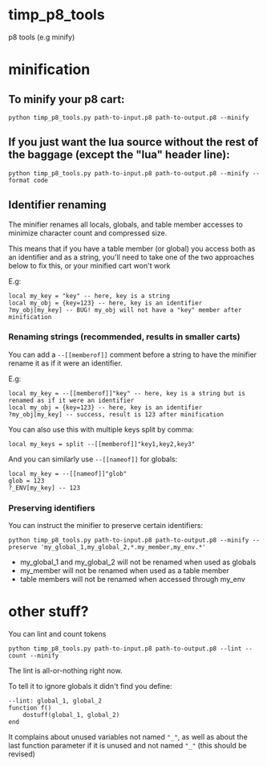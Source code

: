 # timp_p8_tools
p8 tools (e.g minify)

# minification

## To minify your p8 cart:

`python timp_p8_tools.py path-to-input.p8 path-to-output.p8 --minify`

## If you just want the lua source without the rest of the baggage (except the "__lua__" header line):

`python timp_p8_tools.py path-to-input.p8 path-to-output.p8 --minify --format code`

## Identifier renaming

The minifier renames all locals, globals, and table member accesses to minimize character count and compressed size.

This means that if you have a table member (or global) you access both as an identifier and as a string, you'll need to take one of the two approaches below to fix this, or your minified cart won't work

E.g:
```
local my_key = "key" -- here, key is a string
local my_obj = {key=123} -- here, key is an identifier
?my_obj[my_key] -- BUG! my_obj will not have a "key" member after minification
```

### Renaming strings (recommended, results in smaller carts)

You can add a `--[[memberof]]` comment before a string to have the minifier rename it as if it were an identifier.

E.g:
```
local my_key = --[[memberof]]"key" -- here, key is a string but is renamed as if it were an identifier
local my_obj = {key=123} -- here, key is an identifier
?my_obj[my_key] -- success, result is 123 after minification
```

You can also use this with multiple keys split by comma:
```
local my_keys = split --[[memberof]]"key1,key2,key3"
```

And you can similarly use `--[[nameof]]` for globals:
```
local my_key = --[[nameof]]"glob"
glob = 123
?_ENV[my_key] -- 123
```

### Preserving identifiers

You can instruct the minifier to preserve certain identifiers:

`python timp_p8_tools.py path-to-input.p8 path-to-output.p8 --minify --preserve 'my_global_1,my_global_2,*.my_member,my_env.*'`

* my_global_1 and my_global_2 will not be renamed when used as globals
* my_member will not be renamed when used as a table member
* table members will not be renamed when accessed through my_env

# other stuff?

You can lint and count tokens

`python timp_p8_tools.py path-to-input.p8 path-to-output.p8 --lint --count --minify`

The lint is all-or-nothing right now.

To tell it to ignore globals it didn't find you define:

```
--lint: global_1, global_2
function f()
    dostuff(global_1, global_2)
end
```

It complains about unused variables not named `"_"`, as well as about the last function parameter if it is unused and not named `"_"` (this should be revised)
